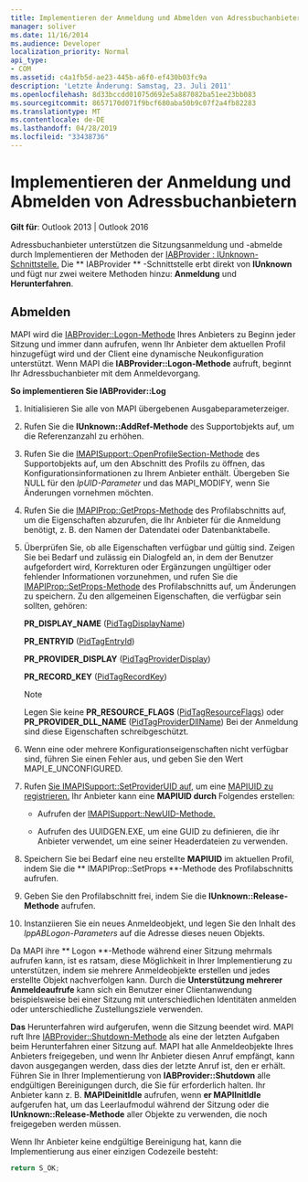 ```yaml
---
title: Implementieren der Anmeldung und Abmelden von Adressbuchanbietern
manager: soliver
ms.date: 11/16/2014
ms.audience: Developer
localization_priority: Normal
api_type:
- COM
ms.assetid: c4a1fb5d-ae23-445b-a6f0-ef430b03fc9a
description: 'Letzte Änderung: Samstag, 23. Juli 2011'
ms.openlocfilehash: 8d33bccdd01075d692e5a887082ba51ee23bb083
ms.sourcegitcommit: 8657170d071f9bcf680aba50b9c07f2a4fb82283
ms.translationtype: MT
ms.contentlocale: de-DE
ms.lasthandoff: 04/28/2019
ms.locfileid: "33438736"
---
```

# <a name="implementing-address-book-provider-logon-and-logoff"></a>Implementieren der Anmeldung und Abmelden von Adressbuchanbietern

**Gilt für**: Outlook 2013 | Outlook 2016 
  
Adressbuchanbieter unterstützen die Sitzungsanmeldung und -abmelde durch Implementieren der Methoden der [IABProvider : IUnknown-Schnittstelle.](iabprovideriunknown.md) Die ** IABProvider ** -Schnittstelle erbt direkt von **IUnknown** und fügt nur zwei weitere Methoden hinzu: **Anmeldung** und **Herunterfahren**. 
  
## <a name="logoff"></a>Abmelden

MAPI wird die [IABProvider::Logon-Methode](iabprovider-logon.md) Ihres Anbieters zu Beginn jeder Sitzung und immer dann aufrufen, wenn Ihr Anbieter dem aktuellen Profil hinzugefügt wird und der Client eine dynamische Neukonfiguration unterstützt. Wenn MAPI die **IABProvider::Logon-Methode** aufruft, beginnt Ihr Adressbuchanbieter mit dem Anmeldevorgang. 
  
**So implementieren Sie IABProvider::Log**
  
1. Initialisieren Sie alle von MAPI übergebenen Ausgabeparameterzeiger. 
    
2. Rufen Sie die **IUnknown::AddRef-Methode** des Supportobjekts auf, um die Referenzanzahl zu erhöhen. 
    
3. Rufen Sie die [IMAPISupport::OpenProfileSection-Methode](imapisupport-openprofilesection.md) des Supportobjekts auf, um den Abschnitt des Profils zu öffnen, das Konfigurationsinformationen zu Ihrem Anbieter enthält. Übergeben Sie NULL für den  _lpUID-Parameter_ und das MAPI_MODIFY, wenn Sie Änderungen vornehmen möchten. 
    
4. Rufen Sie die [IMAPIProp::GetProps-Methode](imapiprop-getprops.md) des Profilabschnitts auf, um die Eigenschaften abzurufen, die Ihr Anbieter für die Anmeldung benötigt, z. B. den Namen der Datendatei oder Datenbanktabelle. 
    
5. Überprüfen Sie, ob alle Eigenschaften verfügbar und gültig sind. Zeigen Sie bei Bedarf und zulässig ein Dialogfeld an, in dem der Benutzer aufgefordert wird, Korrekturen oder Ergänzungen ungültiger oder fehlender Informationen vorzunehmen, und rufen Sie die [IMAPIProp::SetProps-Methode](imapiprop-setprops.md) des Profilabschnitts auf, um Änderungen zu speichern. Zu den allgemeinen Eigenschaften, die verfügbar sein sollten, gehören: 
    
   **PR_DISPLAY_NAME** ([PidTagDisplayName](pidtagdisplayname-canonical-property.md))
    
   **PR_ENTRYID** ([PidTagEntryId](pidtagentryid-canonical-property.md))
    
   **PR_PROVIDER_DISPLAY** ([PidTagProviderDisplay](pidtagproviderdisplay-canonical-property.md))
    
   **PR_RECORD_KEY** ([PidTagRecordKey](pidtagrecordkey-canonical-property.md))
    
   > [!NOTE]
   > Legen Sie keine **PR_RESOURCE_FLAGS** ([PidTagResourceFlags](pidtagresourceflags-canonical-property.md)) oder **PR_PROVIDER_DLL_NAME** ([PidTagProviderDllName](pidtagproviderdllname-canonical-property.md)) Bei der Anmeldung sind diese Eigenschaften schreibgeschützt. 
  
6. Wenn eine oder mehrere Konfigurationseigenschaften nicht verfügbar sind, führen Sie einen Fehler aus, und geben Sie den Wert MAPI_E_UNCONFIGURED.
    
7. Rufen [Sie IMAPISupport::SetProviderUID auf,](imapisupport-setprovideruid.md) um eine [MAPIUID zu registrieren.](mapiuid.md) Ihr Anbieter kann eine **MAPIUID durch** Folgendes erstellen: 
    
   - Aufrufen der [IMAPISupport::NewUID-Methode.](imapisupport-newuid.md) 
    
   - Aufrufen des UUIDGEN.EXE, um eine GUID zu definieren, die ihr Anbieter verwendet, um eine seiner Headerdateien zu verwenden.
    
8. Speichern Sie bei Bedarf eine neu erstellte **MAPIUID** im aktuellen Profil, indem Sie die ** IMAPIProp::SetProps **-Methode des Profilabschnitts aufrufen. 
    
9. Geben Sie den Profilabschnitt frei, indem Sie die **IUnknown::Release-Methode** aufrufen. 
    
10. Instanziieren Sie ein neues Anmeldeobjekt, und legen Sie den Inhalt des  _lppABLogon-Parameters_ auf die Adresse dieses neuen Objekts. 
    
Da MAPI ihre ** Logon **-Methode während einer Sitzung mehrmals aufrufen kann, ist es ratsam, diese Möglichkeit in Ihrer Implementierung zu unterstützen, indem sie mehrere Anmeldeobjekte erstellen und jedes erstellte Objekt nachverfolgen kann. Durch die **Unterstützung mehrerer Anmeldeaufrufe** kann sich ein Benutzer einer Clientanwendung beispielsweise bei einer Sitzung mit unterschiedlichen Identitäten anmelden oder unterschiedliche Zustellungsziele verwenden. 
  
**Das** Herunterfahren wird aufgerufen, wenn die Sitzung beendet wird. MAPI ruft Ihre [IABProvider::Shutdown-Methode](iabprovider-shutdown.md) als eine der letzten Aufgaben beim Herunterfahren einer Sitzung auf. MAPI hat alle Anmeldeobjekte Ihres Anbieters freigegeben, und wenn Ihr Anbieter diesen Anruf empfängt, kann davon ausgegangen werden, dass dies der letzte Anruf ist, den er erhält. Führen Sie in Ihrer Implementierung von **IABProvider::Shutdown** alle endgültigen Bereinigungen durch, die Sie für erforderlich halten. Ihr Anbieter kann z. B. **MAPIDeinitIdle** aufrufen, wenn **er MAPIInitIdle** aufgerufen hat, um das Leerlaufmodul während der Sitzung oder die **IUnknown::Release-Methode** aller Objekte zu verwenden, die noch freigegeben werden müssen. 
  
Wenn Ihr Anbieter keine endgültige Bereinigung hat, kann die Implementierung aus einer einzigen Codezeile besteht: 
  
```cpp
return S_OK;

```


